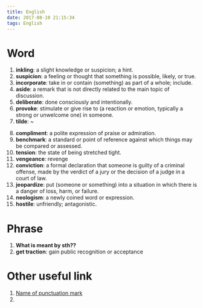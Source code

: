 ```yaml
---
title: English
date: 2017-08-10 21:15:34
tags: English
---
```


# Word

1. **inkling**: a slight knowledge or suspicion; a hint.
2. **suspicion**: a feeling or thought that something is possible, likely, or true.
3. **incorporate**: take in or contain (something) as part of a whole; include.
4. **aside**: a remark that is not directly related to the main topic of discussion.
5. **deliberate**: done consciously and intentionally.
6. **provoke**: stimulate or give rise to (a reaction or emotion, typically a strong or unwelcome one) in someone.
7. **tilde**: ~
<!-- more -->
8. **compliment**: a polite expression of praise or admiration.
9. **benchmark**: a standard or point of reference against which things may be compared or assessed.
10. **tension**: the state of being stretched tight.
11. **vengeance**: revenge
12. **conviction**: a formal declaration that someone is guilty of a criminal offense, made by the verdict of a jury or the decision of a judge in a court of law.
13. **jeopardize**: put (someone or something) into a situation in which there is a danger of loss, harm, or failure.
14. **neologism**: a newly coined word or expression.
15. **hostile**: unfriendly; antagonistic.

# Phrase

1. **What is meant by sth??**
2. **get traction**: gain public recognition or acceptance



# Other useful link

1. [Name of punctuation mark](http://sana.aalto.fi/awe/punctuation/symbols.html)
2. 